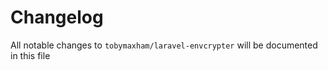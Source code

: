 # Changelog

All notable changes to `tobymaxham/laravel-envcrypter` will be documented in this file
